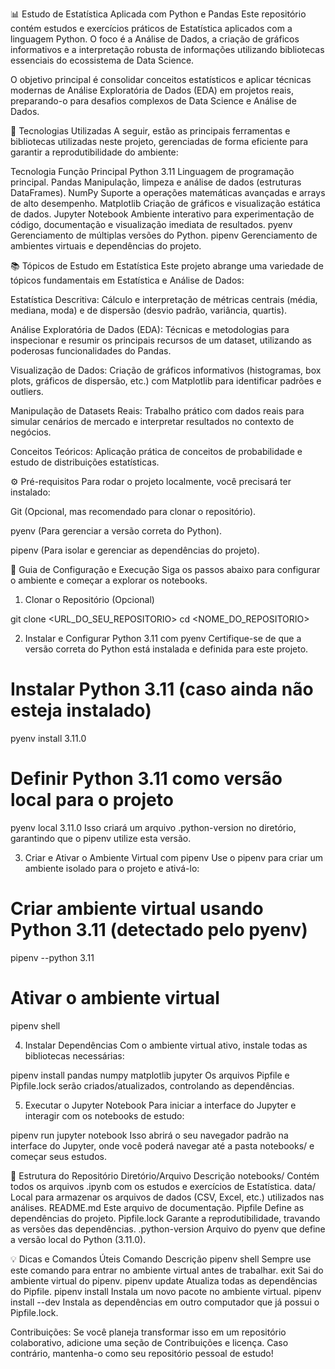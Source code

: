 📊 Estudo de Estatística Aplicada com Python e Pandas
Este repositório contém estudos e exercícios práticos de Estatística aplicados com a linguagem Python. O foco é a Análise de Dados, a criação de gráficos informativos e a interpretação robusta de informações utilizando bibliotecas essenciais do ecossistema de Data Science.

O objetivo principal é consolidar conceitos estatísticos e aplicar técnicas modernas de Análise Exploratória de Dados (EDA) em projetos reais, preparando-o para desafios complexos de Data Science e Análise de Dados.

🔧 Tecnologias Utilizadas
A seguir, estão as principais ferramentas e bibliotecas utilizadas neste projeto, gerenciadas de forma eficiente para garantir a reprodutibilidade do ambiente:

Tecnologia	Função Principal
Python 3.11	Linguagem de programação principal.
Pandas	Manipulação, limpeza e análise de dados (estruturas DataFrames).
NumPy	Suporte a operações matemáticas avançadas e arrays de alto desempenho.
Matplotlib	Criação de gráficos e visualização estática de dados.
Jupyter Notebook	Ambiente interativo para experimentação de código, documentação e visualização imediata de resultados.
pyenv	Gerenciamento de múltiplas versões do Python.
pipenv	Gerenciamento de ambientes virtuais e dependências do projeto.


📚 Tópicos de Estudo em Estatística
Este projeto abrange uma variedade de tópicos fundamentais em Estatística e Análise de Dados:

Estatística Descritiva: Cálculo e interpretação de métricas centrais (média, mediana, moda) e de dispersão (desvio padrão, variância, quartis).

Análise Exploratória de Dados (EDA): Técnicas e metodologias para inspecionar e resumir os principais recursos de um dataset, utilizando as poderosas funcionalidades do Pandas.

Visualização de Dados: Criação de gráficos informativos (histogramas, box plots, gráficos de dispersão, etc.) com Matplotlib para identificar padrões e outliers.

Manipulação de Datasets Reais: Trabalho prático com dados reais para simular cenários de mercado e interpretar resultados no contexto de negócios.

Conceitos Teóricos: Aplicação prática de conceitos de probabilidade e estudo de distribuições estatísticas.

⚙️ Pré-requisitos
Para rodar o projeto localmente, você precisará ter instalado:

Git (Opcional, mas recomendado para clonar o repositório).

pyenv (Para gerenciar a versão correta do Python).

pipenv (Para isolar e gerenciar as dependências do projeto).

🚀 Guia de Configuração e Execução
Siga os passos abaixo para configurar o ambiente e começar a explorar os notebooks.

1. Clonar o Repositório (Opcional)

git clone <URL_DO_SEU_REPOSITORIO>
cd <NOME_DO_REPOSITORIO>

2. Instalar e Configurar Python 3.11 com pyenv
Certifique-se de que a versão correta do Python está instalada e definida para este projeto.


# Instalar Python 3.11 (caso ainda não esteja instalado)
pyenv install 3.11.0

# Definir Python 3.11 como versão local para o projeto
pyenv local 3.11.0
Isso criará um arquivo .python-version no diretório, garantindo que o pipenv utilize esta versão.

3. Criar e Ativar o Ambiente Virtual com pipenv
Use o pipenv para criar um ambiente isolado para o projeto e ativá-lo:



# Criar ambiente virtual usando Python 3.11 (detectado pelo pyenv)
pipenv --python 3.11

# Ativar o ambiente virtual
pipenv shell

4. Instalar Dependências
Com o ambiente virtual ativo, instale todas as bibliotecas necessárias:



pipenv install pandas numpy matplotlib jupyter
Os arquivos Pipfile e Pipfile.lock serão criados/atualizados, controlando as dependências.

5. Executar o Jupyter Notebook
Para iniciar a interface do Jupyter e interagir com os notebooks de estudo:


pipenv run jupyter notebook
Isso abrirá o seu navegador padrão na interface do Jupyter, onde você poderá navegar até a pasta notebooks/ e começar seus estudos.

📂 Estrutura do Repositório
Diretório/Arquivo	Descrição
notebooks/	Contém todos os arquivos .ipynb com os estudos e exercícios de Estatística.
data/	Local para armazenar os arquivos de dados (CSV, Excel, etc.) utilizados nas análises.
README.md	Este arquivo de documentação.
Pipfile	Define as dependências do projeto.
Pipfile.lock	Garante a reprodutibilidade, travando as versões das dependências.
.python-version	Arquivo do pyenv que define a versão local do Python (3.11.0).


💡 Dicas e Comandos Úteis
Comando	Descrição
pipenv shell	Sempre use este comando para entrar no ambiente virtual antes de trabalhar.
exit	Sai do ambiente virtual do pipenv.
pipenv update	Atualiza todas as dependências do Pipfile.
pipenv install <pacote>	Instala um novo pacote no ambiente virtual.
pipenv install --dev	Instala as dependências em outro computador que já possui o Pipfile.lock.


Contribuições: Se você planeja transformar isso em um repositório colaborativo, adicione uma seção de Contribuições e licença. Caso contrário, mantenha-o como seu repositório pessoal de estudo!
